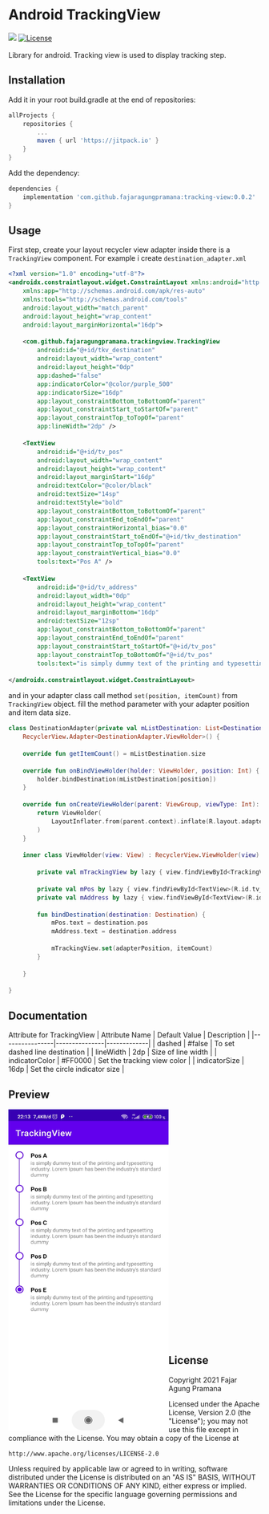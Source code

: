# Android TrackingView
[![](https://jitpack.io/v/fajaragungpramana/tracking-view.svg)](https://jitpack.io/#fajaragungpramana/tracking-view)
[![License](https://img.shields.io/badge/License-Apache%202.0-blue.svg)](https://opensource.org/licenses/Apache-2.0)
</br>
</br>
Library for android. Tracking view is used to display tracking step.

## Installation
Add it in your root build.gradle at the end of repositories:
```gradle
allProjects {
	repositories {
		...
		maven { url 'https://jitpack.io' }
	}
}
```
Add the dependency:
```gradle
dependencies {
	implementation 'com.github.fajaragungpramana:tracking-view:0.0.2'
}
```

## Usage
First step, create your layout recycler view adapter inside there is a `TrackingView` component. For example i create `destination_adapter.xml`
```xml
<?xml version="1.0" encoding="utf-8"?>
<androidx.constraintlayout.widget.ConstraintLayout xmlns:android="http://schemas.android.com/apk/res/android"
    xmlns:app="http://schemas.android.com/apk/res-auto"
    xmlns:tools="http://schemas.android.com/tools"
    android:layout_width="match_parent"
    android:layout_height="wrap_content"
    android:layout_marginHorizontal="16dp">

    <com.github.fajaragungpramana.trackingview.TrackingView
        android:id="@+id/tkv_destination"
        android:layout_width="wrap_content"
        android:layout_height="0dp"
        app:dashed="false"
        app:indicatorColor="@color/purple_500"
        app:indicatorSize="16dp"
        app:layout_constraintBottom_toBottomOf="parent"
        app:layout_constraintStart_toStartOf="parent"
        app:layout_constraintTop_toTopOf="parent"
        app:lineWidth="2dp" />

    <TextView
        android:id="@+id/tv_pos"
        android:layout_width="wrap_content"
        android:layout_height="wrap_content"
        android:layout_marginStart="16dp"
        android:textColor="@color/black"
        android:textSize="14sp"
        android:textStyle="bold"
        app:layout_constraintBottom_toBottomOf="parent"
        app:layout_constraintEnd_toEndOf="parent"
        app:layout_constraintHorizontal_bias="0.0"
        app:layout_constraintStart_toEndOf="@+id/tkv_destination"
        app:layout_constraintTop_toTopOf="parent"
        app:layout_constraintVertical_bias="0.0"
        tools:text="Pos A" />

    <TextView
        android:id="@+id/tv_address"
        android:layout_width="0dp"
        android:layout_height="wrap_content"
        android:layout_marginBottom="16dp"
        android:textSize="12sp"
        app:layout_constraintBottom_toBottomOf="parent"
        app:layout_constraintEnd_toEndOf="parent"
        app:layout_constraintStart_toStartOf="@+id/tv_pos"
        app:layout_constraintTop_toBottomOf="@+id/tv_pos"
        tools:text="is simply dummy text of the printing and typesetting industry. Lorem Ipsum has been the industry's standard dummy" />

</androidx.constraintlayout.widget.ConstraintLayout>
```

and in your adapter class call method `set(position, itemCount)` from `TrackingView` object. fill the method parameter with your adapter position and item data size.
```kotlin
class DestinationAdapter(private val mListDestination: List<Destination>) :
    RecyclerView.Adapter<DestinationAdapter.ViewHolder>() {

    override fun getItemCount() = mListDestination.size

    override fun onBindViewHolder(holder: ViewHolder, position: Int) {
        holder.bindDestination(mListDestination[position])
    }

    override fun onCreateViewHolder(parent: ViewGroup, viewType: Int): ViewHolder {
        return ViewHolder(
            LayoutInflater.from(parent.context).inflate(R.layout.adapter_destination, parent, false)
        )
    }

    inner class ViewHolder(view: View) : RecyclerView.ViewHolder(view) {

        private val mTrackingView by lazy { view.findViewById<TrackingView>(R.id.tkv_destination) }

        private val mPos by lazy { view.findViewById<TextView>(R.id.tv_pos) }
        private val mAddress by lazy { view.findViewById<TextView>(R.id.tv_address) }

        fun bindDestination(destination: Destination) {
            mPos.text = destination.pos
            mAddress.text = destination.address

            mTrackingView.set(adapterPosition, itemCount)
        }

    }

}
```

## Documentation
Attribute for TrackingView
| Attribute Name | Default Value | Description |
|----------------|---------------|-------------|
| dashed | #false | To set dashed line destination |
| lineWidth | 2dp | Size of line width |
| indicatorColor | #FF0000 | Set the tracking view color |
| indicatorSize | 16dp | Set the circle indicator size |

## Preview
<a href="url"><img src="https://github.com/fajaragungpramana/assets/blob/master/TrackingView/TrackingView.jpg" align="left" height="640" width="320" ></a>
</br>
</br>
</br>
</br>
</br>
</br>
</br>
</br>
</br>
</br>
</br>
</br>
</br>
</br>
</br>
</br>
</br>
</br>
</br>
</br>
</br>
</br>
</br>
</br>
</br>
</br>
</br>

## License
Copyright 2021 Fajar Agung Pramana

Licensed under the Apache License, Version 2.0 (the "License");
you may not use this file except in compliance with the License.
You may obtain a copy of the License at

    http://www.apache.org/licenses/LICENSE-2.0

Unless required by applicable law or agreed to in writing, software
distributed under the License is distributed on an "AS IS" BASIS,
WITHOUT WARRANTIES OR CONDITIONS OF ANY KIND, either express or implied.
See the License for the specific language governing permissions and
limitations under the License.
